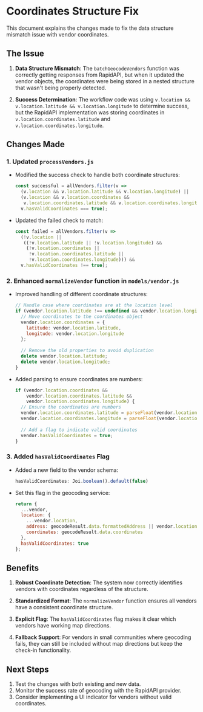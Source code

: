 # Coordinates Structure Fix

This document explains the changes made to fix the data structure mismatch issue with vendor coordinates.

## The Issue

1. **Data Structure Mismatch**: The `batchGeocodeVendors` function was correctly getting responses from RapidAPI, but when it updated the vendor objects, the coordinates were being stored in a nested structure that wasn't being properly detected.

2. **Success Determination**: The workflow code was using `v.location && v.location.latitude && v.location.longitude` to determine success, but the RapidAPI implementation was storing coordinates in `v.location.coordinates.latitude` and `v.location.coordinates.longitude`.

## Changes Made

### 1. Updated `processVendors.js`

- Modified the success check to handle both coordinate structures:
  ```javascript
  const successful = allVendors.filter(v => 
    (v.location && v.location.latitude && v.location.longitude) || 
    (v.location && v.location.coordinates && 
     v.location.coordinates.latitude && v.location.coordinates.longitude) ||
    v.hasValidCoordinates === true);
  ```

- Updated the failed check to match:
  ```javascript
  const failed = allVendors.filter(v => 
    (!v.location || 
     ((!v.location.latitude || !v.location.longitude) && 
      (!v.location.coordinates || 
       !v.location.coordinates.latitude || 
       !v.location.coordinates.longitude))) &&
    v.hasValidCoordinates !== true);
  ```

### 2. Enhanced `normalizeVendor` function in `models/vendor.js`

- Improved handling of different coordinate structures:
  ```javascript
  // Handle case where coordinates are at the location level
  if (vendor.location.latitude !== undefined && vendor.location.longitude !== undefined) {
    // Move coordinates to the coordinates object
    vendor.location.coordinates = {
      latitude: vendor.location.latitude,
      longitude: vendor.location.longitude
    };
    
    // Remove the old properties to avoid duplication
    delete vendor.location.latitude;
    delete vendor.location.longitude;
  }
  ```

- Added parsing to ensure coordinates are numbers:
  ```javascript
  if (vendor.location.coordinates && 
      vendor.location.coordinates.latitude && 
      vendor.location.coordinates.longitude) {
    // Ensure the coordinates are numbers
    vendor.location.coordinates.latitude = parseFloat(vendor.location.coordinates.latitude);
    vendor.location.coordinates.longitude = parseFloat(vendor.location.coordinates.longitude);
    
    // Add a flag to indicate valid coordinates
    vendor.hasValidCoordinates = true;
  }
  ```

### 3. Added `hasValidCoordinates` Flag

- Added a new field to the vendor schema:
  ```javascript
  hasValidCoordinates: Joi.boolean().default(false)
  ```

- Set this flag in the geocoding service:
  ```javascript
  return {
    ...vendor,
    location: {
      ...vendor.location,
      address: geocodeResult.data.formattedAddress || vendor.location.address,
      coordinates: geocodeResult.data.coordinates
    },
    hasValidCoordinates: true
  };
  ```

## Benefits

1. **Robust Coordinate Detection**: The system now correctly identifies vendors with coordinates regardless of the structure.

2. **Standardized Format**: The `normalizeVendor` function ensures all vendors have a consistent coordinate structure.

3. **Explicit Flag**: The `hasValidCoordinates` flag makes it clear which vendors have working map directions.

4. **Fallback Support**: For vendors in small communities where geocoding fails, they can still be included without map directions but keep the check-in functionality.

## Next Steps

1. Test the changes with both existing and new data.
2. Monitor the success rate of geocoding with the RapidAPI provider.
3. Consider implementing a UI indicator for vendors without valid coordinates. 